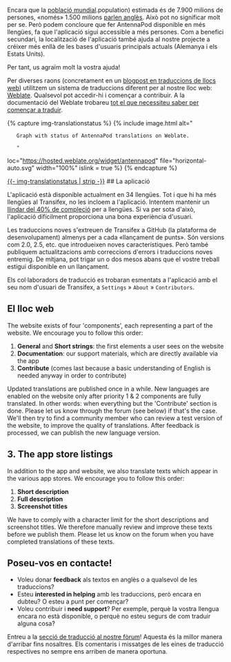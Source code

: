 Encara que la [població mundial](https://en.wikipedia.org/wiki/World).population) estimada és de 7.900 milions de persones, «només» 1.500 milions [parlen anglès](https://www.ethnologue.com/insights/ethnologue200/). Això pot no significar molt per se. Però podem concloure que fer AntennaPod disponible en més llengües, fa que l'aplicació sigui accessible a més persones. Com a benefici secundari, la localització de l'aplicació també ajuda al nostre projecte a créixer més enllà de les bases d'usuaris principals actuals (Alemanya i els Estats Units).

Per tant, us agraïm molt la vostra ajuda!

Per diverses raons (concretament en un [blogpost en traduccions de llocs web](/blog/2022/01/website-translations)) utilitzem un sistema de traduccions diferent per al nostre lloc web: [Weblate](https://hosted.weblate.org/projects/antennapod/). Qualsevol pot accedir-hi i començar a contribuir. A la documentació del Weblate trobareu [tot el que necessiteu saber per començar a traduir](https://docs.weblate.org/en/latest/user/translating.html).

{% capture img-translationstatus %} {% include image.html alt="

       Graph with status of AntennaPod translations on Weblate.

       "

loc="https://hosted.weblate.org/widget/antennapod" file="horizontal-auto.svg" width="100%" islink = true %} {% endcapture %}

<object data="https://hosted.weblate.org/widget/antennapod/horizontal-auto.svg" type="image/svg+xml" width="100%" height="auto" crossorigin="anonymous">
<a href="https://hosted.weblate.org/engage/antennapod" target="_blank">{{- img-translationstatus | strip -}}</a>
</object>## La aplicació

L'aplicació està disponible actualment en 34 llengües. Tot i que hi ha més llengües al Transifex, no les incloem a l'aplicació. Intentem mantenir un [llindar del 40% de compleció](https://github.com/AntennaPod/AntennaPod/pull/4112) per a llengües. Si va per sota d'això, l'aplicació difícilment proporciona una bona experiència d'usuari.

Les traduccions noves s'extreuen de Transifex a GitHub (la plataforma de desenvolupament) almenys per a cada «llançament de punts». Són versions com 2.0, 2.5, etc. que introdueixen noves característiques. Però també publiquem actualitzacions amb correccions d'errors i traduccions noves entremig. De mitjana, pot trigar un o dos mesos abans que el vostre treball estigui disponible en un llançament.

Els col·laboradors de traducció es trobaran esmentats a l'aplicació amb el seu nom d'usuari de Transifex, a `Settings` » `About` » `Contributors`.

## El lloc web

The website exists of four 'components', each representing a part of the website. We encourage you to follow this order:

1. **General** and **Short strings**: the first elements a user sees on the website
1. **Documentation**: our support materials, which are directly available via the app
1. **Contribute** (comes last because a basic understanding of English is needed anyway in order to contribute)

Updated translations are published once in a while. New languages are enabled on the website only after priority 1 & 2 components are fully translated. In other words: when everything but the 'Contribute' section is done. Please let us know through the forum (see below) if that's the case. We'll then try to find a community member who can review a test version of the website, to improve the quality of translations. After feedback is processed, we can publish the new language version.

## 3. The app store listings

In addition to the app and website, we also translate texts which appear in the various app stores. We encourage you to follow this order:

1. **Short description**
1. **Full description**
1. **Screenshot titles**

We have to comply with a character limit for the short descriptions and screenshot titles. We therefore manually review and improve these texts before we publish them. Please let us know on the forum when you have completed translations of these texts.

## Poseu-vos en contacte!

* Voleu donar **feedback** als textos en anglès o a qualsevol de les traduccions?
* Esteu **interested in helping** amb les traduccions, però encara en dubteu? O esteu a punt per començar?
* Voleu contribuir i **need support**? Per exemple, perquè la vostra llengua encara no està disponible, o perquè no esteu segurs de com traduir alguna cosa?

Entreu a la [secció de traducció al nostre fòrum](https://forum.antennapod.org/c/translations/11)! Aquesta és la millor manera d'arribar fins nosaltres. Els comentaris i missatges de les eines de traducció respectives no sempre ens arriben de manera oportuna.
